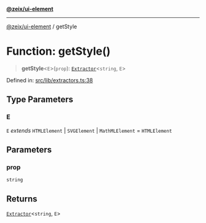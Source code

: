 [**@zeix/ui-element**](../README.md)

***

[@zeix/ui-element](../globals.md) / getStyle

# Function: getStyle()

> **getStyle**\<`E`\>(`prop`): [`Extractor`](../type-aliases/Extractor.md)\<`string`, `E`\>

Defined in: [src/lib/extractors.ts:38](https://github.com/zeixcom/ui-element/blob/a146453261eafa2845c03f05c1529bc1192370e6/src/lib/extractors.ts#L38)

## Type Parameters

### E

`E` *extends* `HTMLElement` \| `SVGElement` \| `MathMLElement` = `HTMLElement`

## Parameters

### prop

`string`

## Returns

[`Extractor`](../type-aliases/Extractor.md)\<`string`, `E`\>

